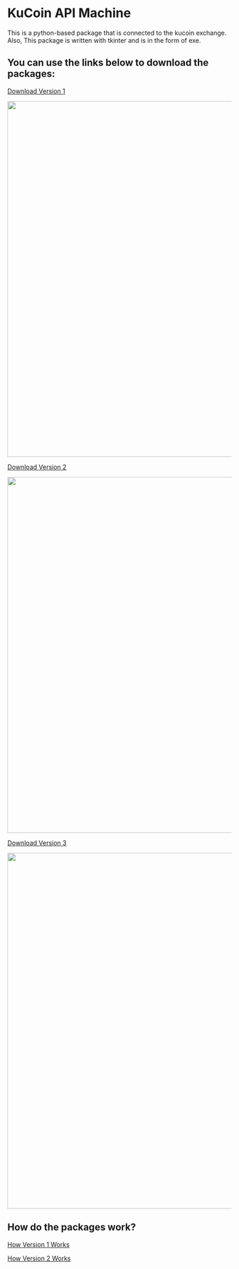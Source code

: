 # KuCoin API Machine

This is a python-based package that is connected to the kucoin exchange. Also, This package is written with tkinter and is in the form of exe.

## You can use the links below to download the packages:
[Download Version 1](https://terabox.com/s/1I-kIsBeMpDzoXoKjyvuhfw)
<p align="center">
  <img src="https://github.com/yasharsajadi/KuCoin-API-Machine/blob/main/Version1.png" width="800">
</p>

[Download Version 2](https://terabox.com/s/1Z2Zrcp7KNHmMn61M1PnVTA)
<p align="center">
  <img src="https://github.com/yasharsajadi/KuCoin-API-Machine/blob/main/Version2.png" width="800">
</p>

[Download Version 3](https://terabox.com/s/1oKSVtCXuzhUOJSFWKhJkvw)
<p align="center">
  <img src="https://github.com/yasharsajadi/KuCoin-API-Machine/blob/main/Version3.png" width="800">
</p>

## How do the packages work?
[How Version 1 Works](https://www.youtube.com/watch?v=au3bBbOTrwI)

[How Version 2 Works](https://www.youtube.com/watch?v=5sHFtfC5W2A)




